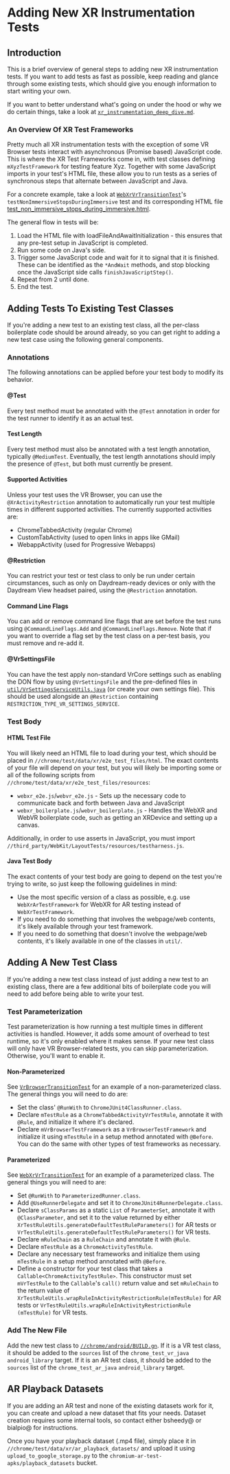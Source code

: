 # Adding New XR Instrumentation Tests

## Introduction

This is a brief overview of general steps to adding new XR instrumentation
tests. If you want to add tests as fast as possible, keep reading and glance
through some existing tests, which should give you enough information to start
writing your own.

If you want to better understand what's going on under the hood or why we do
certain things, take a look at
[`xr_instrumentation_deep_dive.md`][xr_instrumentation_deep_dive].

### An Overview Of XR Test Frameworks

Pretty much all XR instrumentation tests with the exception of some VR Browser
tests interact with asynchronous (Promise based) JavaScript code. This is where
the XR Test Frameworks come in, with test classes defining `mXyzTestFramework`
for testing feature Xyz. Together with some JavaScript imports in your test's
HTML file, these allow you to run tests as a series of synchronous steps that
alternate between JavaScript and Java.

For a concrete example, take a look at
[`WebXrVrTransitionTest`][webxr_vr_transition_test]'s
`testNonImmersiveStopsDuringImmersive` test and its corresponding HTML file
[test_non_immersive_stops_during_immersive.html][webxr_vr_transition_test_html].

The general flow in tests will be:

1. Load the HTML file with loadFileAndAwaitInitialization - this ensures that any
   pre-test setup in JavaScript is completed.
2. Run some code on Java's side.
3. Trigger some JavaScript code and wait for it to signal that it is finished.
   These can be identified as the `*AndWait` methods, and stop blocking once the
   JavaScript side calls `finishJavaScriptStep()`.
4. Repeat from 2 until done.
5. End the test.

## Adding Tests To Existing Test Classes

If you're adding a new test to an existing test class, all the per-class
boilerplate code should be around already, so you can get right to adding a new
test case using the following general components.

### Annotations

The following annotations can be applied before your test body to modify its
behavior.

#### @Test

Every test method must be annotated with the `@Test` annotation in order for the
test runner to identify it as an actual test.

#### Test Length

Every test method must also be annotated with a test length annotation,
typically `@MediumTest`. Eventually, the test length annotations should imply
the presence of `@Test`, but both must currently be present.

#### Supported Activities

Unless your test uses the VR Browser, you can use the `@XrActivityRestriction`
annotation to automatically run your test multiple times in different supported
activities. The currently supported activities are:

* ChromeTabbedActivity (regular Chrome)
* CustomTabActivity (used to open links in apps like GMail)
* WebappActivity (used for Progressive Webapps)

#### @Restriction

You can restrict your test or test class to only be run under certain
circumstances, such as only on Daydream-ready devices or only with the Daydream
View headset paired, using the `@Restriction` annotation.

#### Command Line Flags

You can add or remove command line flags that are set before the test runs using
`@CommandLineFlags.Add` and `@CommandLineFlags.Remove`. Note that if you want to
override a flag set by the test class on a per-test basis, you must remove and
re-add it.

#### @VrSettingsFile

You can have the test apply non-standard VrCore settings such as enabling the
DON flow by using `@VrSettingsFile` and the pre-defined files in
[`util/VrSettingsServiceUtils.java`][vr_settings_service_utils] (or create your
own settings file). This should be used alongside an `@Restriction` containing
`RESTRICTION_TYPE_VR_SETTINGS_SERVICE`.

### Test Body

#### HTML Test File

You will likely need an HTML file to load during your test, which should be
placed in `//chrome/test/data/xr/e2e_test_files/html`. The exact contents of
your file will depend on your test, but you will likely be importing some or all
of the following scripts from `//chrome/test/data/xr/e2e_test_files/resources`:

* `webxr_e2e.js`/`webvr_e2e.js` - Sets up the necessary code to communicate back
  and forth between Java and JavaScript
* `webxr_boilerplate.js`/`webvr_boilerplate.js` - Handles the WebXR and WebVR
  boilerplate code, such as getting an XRDevice and setting up a canvas.

Additionally, in order to use asserts in JavaScript, you must import
`//third_party/WebKit/LayoutTests/resources/testharness.js`.

#### Java Test Body

The exact contents of your test body are going to depend on the test you're
trying to write, so just keep the following guidelines in mind:

* Use the most specific version of a class as possible, e.g. use
`WebXrArTestFramework` for WebXR for AR testing instead of `WebXrTestFramework`.
* If you need to do something that involves the webpage/web contents, it's
  likely available through your test framework.
* If you need to do something that doesn't involve the webpage/web contents,
  it's likely available in one of the classes in `util/`.

## Adding A New Test Class

If you're adding a new test class instead of just adding a new test to an
existing class, there are a few additional bits of boilerplate code you will
need to add before being able to write your test.

### Test Parameterization

Test parameterization is how running a test multiple times in different
activities is handled. However, it adds some amount of overhead to test runtime,
so it's only enabled where it makes sense. If your new test class will only have
VR Browser-related tests, you can skip parameterization. Otherwise, you'll want
to enable it.

#### Non-Parameterized

See [`VrBrowserTransitionTest`][vr_browser_transition_test] for an example of a
non-parameterized class. The general things you will need to do are:

* Set the class' `@RunWith` to `ChromeJUnit4ClassRunner.class`.
* Declare `mTestRule` as a `ChromeTabbedActivityVrTestRule`, annotate it with
  `@Rule`, and initialize it where it's declared.
* Declare `mVrBrowserTestFramework` as a `VrBrowserTestFramework` and initialize
  it using `mTestRule` in a setup method annotated with `@Before`. You can do
  the same with other types of test frameworks as necessary.

#### Parameterized

See [`WebXrVrTransitionTest`][webxr_vr_transition_test] for an example of a
parameterized class. The general things you will need to are:

* Set `@RunWith` to `ParameterizedRunner.class`.
* Add `@UseRunnerDelegate` and set it to `ChromeJUnit4RunnerDelegate.class`.
* Declare `sClassParams` as a static `List` of `ParameterSet`, annotate it with
  `@ClassParameter`, and set it to the value returned by either
  `XrTestRuleUtils.generateDefaultTestRuleParameters()` for AR tests or
  `VrTestRuleUtils.generateDefaultTestRuleParameters()` for VR tests.
* Declare `mRuleChain` as a `RuleChain` and annotate it with `@Rule`.
* Declare `mTestRule` as a `ChromeActivityTestRule`.
* Declare any necessary test frameworks and initialize them using `mTestRule` in
  a setup method annotated with `@Before`.
* Define a constructor for your test class that takes a
  `Callable<ChromeActivityTestRule>`. This constructor must set `mVrTestRule` to
  the `Callable`'s `call()` return value and set `mRuleChain` to the return
  value of `XrTestRuleUtils.wrapRuleInActivityRestrictionRule(mTestRule)`
  for AR tests or `VrTestRuleUtils.wrapRuleInActivityRestrictionRule
  (mTestRule)` for VR tests.

### Add The New File

Add the new test class to [`//chrome/android/BUILD.gn`][build_gn]. If it is a VR
test class, it should be added to the `sources` list of the
`chrome_test_vr_java` `android_library` target. If it is an AR test class, it
should be added to the `sources` list of the `chrome_test_ar_java`
`android_library` target.

## AR Playback Datasets

If you are adding an AR test and none of the existing datasets work for it, you
can create and upload a new dataset that fits your needs. Dataset creation
requires some internal tools, so contact either bsheedy@ or bialpio@ for
instructions.

Once you have your playback dataset (.mp4 file), simply place it in
`//chrome/test/data/xr/ar_playback_datasets/` and upload it using
`upload_to_google_storage.py` to the `chromium-ar-test-apks/playback_datasets`
bucket.


[xr_instrumentation_deep_dive]: https://chromium.googlesource.com/chromium/src/+/master/chrome/android/javatests/src/org/chromium/chrome/browser/vr/xr_instrumentation_deep_dive.md
[webxr_vr_transition_test]: https://chromium.googlesource.com/chromium/src/+/master/chrome/android/javatests/src/org/chromium/chrome/browser/vr/WebXrVrTransitionTest.java
[webxr_vr_transition_test_html]: https://chromium.googlesource.com/chromium/src/+/master/chrome/test/data/xr/e2e_test_files/html/test_non_immersive_stops_during_immersive.html
[vr_settings_service_utils]: https://chromium.googlesource.com/chromium/src/+/master/chrome/android/javatests/src/org/chromium/chrome/browser/vr/util/VrSettingsServiceUtils.java
[vr_browser_transition_test]: https://chromium.googlesource.com/chromium/src/+/master/chrome/android/javatests/src/org/chromium/chrome/browser/vr/VrBrowserTransitionTest.java
[build_gn]: https://chromium.googlesource.com/chromium/src/+/master/chrome/android/BUILD.gn
